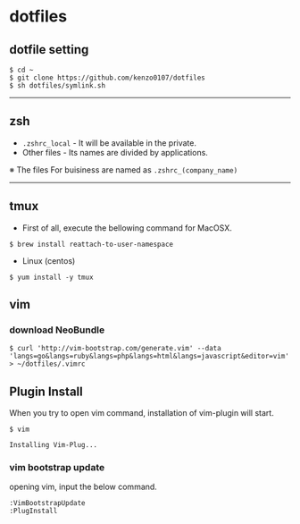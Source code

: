 # dotfiles

## dotfile setting

```
$ cd ~
$ git clone https://github.com/kenzo0107/dotfiles
$ sh dotfiles/symlink.sh
```

---

## zsh

- `.zshrc_local` - It will be available in the private.
- Other files - Its names are divided by applications.


※ The files For buisiness are named as `.zshrc_(company_name)`

---

## tmux

- First of all, execute the bellowing command for MacOSX.

```
$ brew install reattach-to-user-namespace
```

- Linux (centos)

```
$ yum install -y tmux
```

## vim

### download NeoBundle

```
$ curl 'http://vim-bootstrap.com/generate.vim' --data 'langs=go&langs=ruby&langs=php&langs=html&langs=javascript&editor=vim' > ~/dotfiles/.vimrc
```

## Plugin Install 

When you try to open vim command, installation of vim-plugin will start.


```
$ vim

Installing Vim-Plug...
```

### vim bootstrap update

opening vim, input the below command.

```
:VimBootstrapUpdate
:PlugInstall
```
